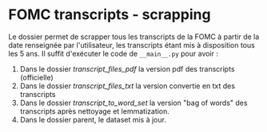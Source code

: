 # FOMC transcripts - scrapping



Le dossier permet de scrapper tous les transcripts de la FOMC à partir de la date renseignée par l'utilisateur, les transcripts étant mis à disposition tous les 5 ans. 
Il suffit d'exécuter le code de `__main__.py` pour avoir :
1. Dans le dossier *transcript_files_pdf* la version pdf des transcripts (officielle)
2. Dans le dossier *transcript_files_txt* la version convertie en txt des transcripts
3. Dans le dossier *transcript_to_word_set* la version "bag of words" des transcripts après nettoyage et lemmatization. 
4. Dans le dossier parent, le dataset mis à jour. 
